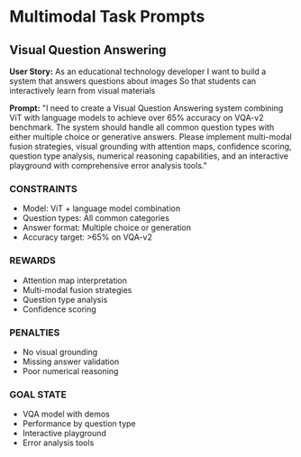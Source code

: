 <!-- Copyright 2025 jxtngx | Apache 2.0 License | https://github.com/jxtngx/claude-code-pytorch -->

# Multimodal Task Prompts

## Visual Question Answering

**User Story:**
As an educational technology developer
I want to build a system that answers questions about images
So that students can interactively learn from visual materials

**Prompt:**
"I need to create a Visual Question Answering system combining ViT with language models to achieve over 65% accuracy on VQA-v2 benchmark. The system should handle all common question types with either multiple choice or generative answers. Please implement multi-modal fusion strategies, visual grounding with attention maps, confidence scoring, question type analysis, numerical reasoning capabilities, and an interactive playground with comprehensive error analysis tools."

### CONSTRAINTS
- Model: ViT + language model combination
- Question types: All common categories
- Answer format: Multiple choice or generation
- Accuracy target: >65% on VQA-v2

### REWARDS
- Attention map interpretation
- Multi-modal fusion strategies
- Question type analysis
- Confidence scoring

### PENALTIES
- No visual grounding
- Missing answer validation
- Poor numerical reasoning

### GOAL STATE
- VQA model with demos
- Performance by question type
- Interactive playground
- Error analysis tools